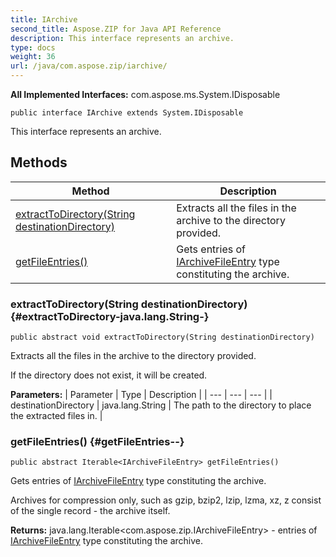 ```yaml
---
title: IArchive
second_title: Aspose.ZIP for Java API Reference
description: This interface represents an archive.
type: docs
weight: 36
url: /java/com.aspose.zip/iarchive/
---
```


**All Implemented Interfaces:**
com.aspose.ms.System.IDisposable
```
public interface IArchive extends System.IDisposable
```

This interface represents an archive.
## Methods

| Method | Description |
| --- | --- |
| [extractToDirectory(String destinationDirectory)](#extractToDirectory-java.lang.String-) | Extracts all the files in the archive to the directory provided. |
| [getFileEntries()](#getFileEntries--) | Gets entries of [IArchiveFileEntry](../../com.aspose.zip/iarchivefileentry) type constituting the archive. |
### extractToDirectory(String destinationDirectory) {#extractToDirectory-java.lang.String-}
```
public abstract void extractToDirectory(String destinationDirectory)
```


Extracts all the files in the archive to the directory provided.

If the directory does not exist, it will be created.

**Parameters:**
| Parameter | Type | Description |
| --- | --- | --- |
| destinationDirectory | java.lang.String | The path to the directory to place the extracted files in. |

### getFileEntries() {#getFileEntries--}
```
public abstract Iterable<IArchiveFileEntry> getFileEntries()
```


Gets entries of [IArchiveFileEntry](../../com.aspose.zip/iarchivefileentry) type constituting the archive.

Archives for compression only, such as gzip, bzip2, lzip, lzma, xz, z consist of the single record - the archive itself.

**Returns:**
java.lang.Iterable&lt;com.aspose.zip.IArchiveFileEntry&gt; - entries of [IArchiveFileEntry](../../com.aspose.zip/iarchivefileentry) type constituting the archive.
